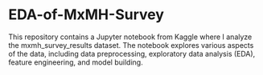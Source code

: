 # EDA-of-MxMH-Survey
This repository contains a Jupyter notebook from Kaggle where I analyze the mxmh_survey_results dataset. The notebook explores various aspects of the data, including data preprocessing, exploratory data analysis (EDA), feature engineering, and model building.
